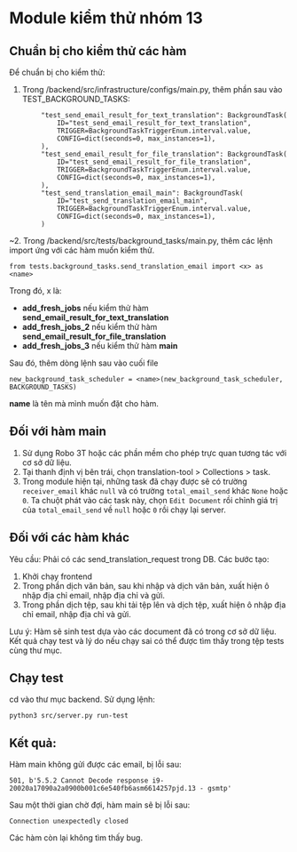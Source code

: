 # Module kiểm thử nhóm 13

## Chuẩn bị cho kiểm thử các hàm
Để chuẩn bị cho kiểm thử:

1. Trong /backend/src/infrastructure/configs/main.py, thêm phần sau vào TEST_BACKGROUND_TASKS:
```buildoutcfg
        "test_send_email_result_for_text_translation": BackgroundTask(
            ID="test_send_email_result_for_text_translation",
            TRIGGER=BackgroundTaskTriggerEnum.interval.value,
            CONFIG=dict(seconds=0, max_instances=1),
        ),
        "test_send_email_result_for_file_translation": BackgroundTask(
            ID="test_send_email_result_for_file_translation",
            TRIGGER=BackgroundTaskTriggerEnum.interval.value,
            CONFIG=dict(seconds=0, max_instances=1),
        ),
        "test_send_translation_email_main": BackgroundTask(
            ID="test_send_translation_email_main",
            TRIGGER=BackgroundTaskTriggerEnum.interval.value,
            CONFIG=dict(seconds=0, max_instances=1),
        )
```
~2. Trong /backend/src/tests/background_tasks/main.py, thêm các lệnh import ứng với các hàm muốn kiểm thử.

```buildoutcfg
from tests.background_tasks.send_translation_email import <x> as <name>
```
Trong đó, x là:
- **add_fresh_jobs** nếu kiểm thử hàm **send_email_result_for_text_translation**
- **add_fresh_jobs_2** nếu kiểm thử hàm **send_email_result_for_file_translation**
- **add_fresh_jobs_3** nếu kiểm thử hàm **main**

Sau đó, thêm dòng lệnh sau vào cuối file 

```buildoutcfg
new_background_task_scheduler = <name>(new_background_task_scheduler, BACKGROUND_TASKS)
```

**name** là tên mà mình muốn đặt cho hàm.

## Đối với hàm main

1. Sử dụng Robo 3T hoặc các phần mềm cho phép trực quan tương tác với cơ sở dữ liệu.
2. Tại thanh định vị bên trái, chọn translation-tool > Collections > task. 
3. Trong module hiện tại, những task đã chạy được sẽ có trường ```receiver_email``` khác ```null``` và có trường ```total_email_send``` khác ```None``` hoặc ```0```. Ta chuột phát vào các task này, chọn ```Edit Document``` rồi chỉnh giá trị của ```total_email_send``` về ```null``` hoặc ```0``` rồi chạy lại server.

## Đối với các hàm khác

Yêu cầu: Phải có các send_translation_request trong DB.
Các bước tạo:
1. Khởi chạy frontend
2. Trong phần dịch văn bản, sau khi nhập và dịch văn bản, xuất hiện ô nhập địa chỉ email, nhập địa chỉ và gửi.
3. Trong phần dịch tệp, sau khi tải tệp lên và dịch tệp, xuất hiện ô nhập địa chỉ email, nhập địa chỉ và gửi.

Lưu ý: Hàm sẽ sinh test dựa vào các document đã có trong cơ sở dữ liệu. Kết quả chạy test và lý do nếu chạy sai có thể được tìm thấy trong tệp tests cùng thư mục.

## Chạy test

cd vào thư mục backend. Sử dụng lệnh:
```buildoutcfg
python3 src/server.py run-test
```

## Kết quả:

Hàm main không gửi được các email, bị lỗi sau:
```buildoutcfg
501, b'5.5.2 Cannot Decode response i9-20020a17090a2a0900b001c6e540fb6asm6614257pjd.13 - gsmtp'
```

Sau một thời gian chờ đợi, hàm main sẽ bị lỗi sau:
```buildoutcfg
Connection unexpectedly closed
```

Các hàm còn lại không tìm thấy bug.